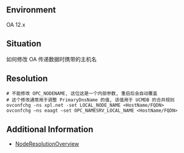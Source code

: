 ## Environment
OA 12.x

## Situation 
如何修改 OA 传递数据时携带的主机名

## Resolution
```shell
# 不能修改 OPC_NODENAME, 这位这是一个内部参数, 重启后会自动覆盖
# 这个修改通常用于调整 PrimaryDnsName 的值, 该值用于 UCMDB 的合并规则
ovconfchg -ns xpl.net -set LOCAL_NODE_NAME <HostName/FQDN>
ovconfchg –ns eaagt –set OPC_NAMESRV_LOCAL_NAME <HostName/FQDN>
```

## Additional Information
- [NodeResolutionOverview](https://docs.microfocus.com/itom/Operations_Agent:12.23/NodeResolutionOverview)